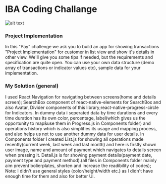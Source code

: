 # IBA Coding Challange

![alt text](https://edumap.az/wp-content/uploads/2019/09/news.png "Logo Title Text 1")

### Project Implementation

In this "Pay" challenge we ask you to build an app for showing transactions "Project Implementation" for customer in list view and show it's details in other view. We'll give you some tips if needed, but the requirements and specification are quite open.
You can use your own data structure (demo array of transactions or indicator values etc), sample data for your implementation.

### My Solution (general)

I used React Navigation for navigating between screens(home and details screen); SearchBox component of react-native-elements for SearchBox and also Avatar, Divider components of this library;react-native-progress-circle for Indicators. In dummy data i seperated data by time durations and every time duration has its own color, percentage, label(which gives us the opportunity to map&use them in Progress.js in Components folder) and operations history which is also simplifies its usage and mapping process, and also helps us not to use another dummy data for user details. In Components folder I created List.js for showing all operations made recently(current week, last week and last month) and here is firstly shown user image, name and amount of payment which navigates to details screen when pressing it. Detail.js is for showing payment details(payment date, payment type and payment method).(all files in Components folder mainly aim prevent bolierplates, shorten and increase the readibility of codes);
Note: I didn't use general styles (color/height/width etc.) as I didn't have enough time for them and also for better UI.
